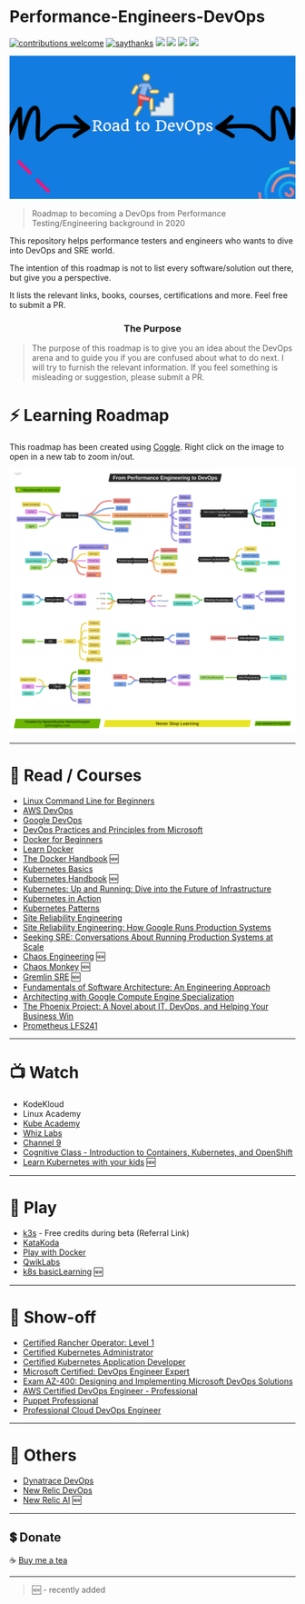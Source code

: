 # Performance-Engineers-DevOps

[![contributions welcome](https://img.shields.io/badge/contributions-welcome-1EAEDB)]()
[![saythanks](https://img.shields.io/badge/say-thanks-1EAEDB.svg)](https://saythanks.io/to/catch.nkn%40gmail.com)
[![](https://img.shields.io/badge/license-MIT-0a0a0a.svg?style=flat&colorA=1EAEDB)](https://qainsights.com)
[![](https://img.shields.io/badge/%E2%9D%A4-QAInsights-0a0a0a.svg?style=flat&colorA=1EAEDB)](https://qainsights.com)
[![](https://img.shields.io/badge/%E2%9D%A4-YouTube%20Channel-0a0a0a.svg?style=flat&colorA=1EAEDB)](https://www.youtube.com/user/QAInsights?sub_confirmation=1)
[![](https://img.shields.io/badge/donate-paypal-1EAEDB)](https://www.paypal.com/paypalme/NAVEENKUMARN)

![Performance Engineers DevOps Roadmap](/assets/Performance-Engineers-DevOps-Banner.png)


> Roadmap to becoming a DevOps from Performance Testing/Engineering background in 2020

This repository helps performance testers and engineers who wants to dive into DevOps and SRE world.

The intention of this roadmap is not to list every software/solution out there, but give you a perspective.

It lists the relevant links, books, courses, certifications and more. Feel free to submit a PR.

<h3 align="center"><strong>The Purpose</strong></h3>

> The purpose of this roadmap is to give you an idea about the DevOps arena and to guide you if you are confused about what to do next. I will try to furnish the relevant information. If you feel something is misleading or suggestion, please submit a PR.

# ⚡ Learning Roadmap

This roadmap has been created using [Coggle](https://coggle.it/recommend/5f319149992aa26cd62beaae). Right click on the image to open in a new tab to zoom in/out.

![Roadmap](/assets/Roadmap.png)

---

# 📖 Read / Courses
* [Linux Command Line for Beginners](https://ubuntu.com/tutorials/command-line-for-beginners#1-overview)  
* [AWS DevOps](https://aws.amazon.com/devops/)
* [Google DevOps](https://cloud.google.com/devops)
* [DevOps Practices and Principles from Microsoft](https://www.edx.org/course/devops-practices-and-principles)  
* [Docker for Beginners](https://docker-curriculum.com/)
* [Learn Docker](https://learndocker.online/)
* [The Docker Handbook](https://github.com/fhsinchy/docker-handbook-projects) 🆕  
* [Kubernetes Basics](https://kubernetes.io/docs/tutorials/kubernetes-basics/)
* [Kubernetes Handbook](https://github.com/fhsinchy/kubernetes-handbook-projects) 🆕
* [Kubernetes: Up and Running: Dive into the Future of Infrastructure](https://amzn.to/2PuoSjx)
* [Kubernetes in Action](https://www.manning.com/books/kubernetes-in-action)
* [Kubernetes Patterns](https://www.redhat.com/en/engage/kubernetes-containers-architecture-s-201910240918)  
* [Site Reliability Engineering](https://landing.google.com/sre/)
* [Site Reliability Engineering: How Google Runs Production Systems](https://amzn.to/33yoIzZ)
* [Seeking SRE: Conversations About Running Production Systems at Scale](https://amzn.to/33x2VZk)  
* [Chaos Engineering](https://www.gremlin.com/chaos-engineering/) 🆕
* [Chaos Monkey](https://www.gremlin.com/chaos-monkey/) 🆕
* [Gremlin SRE](https://www.gremlin.com/site-reliability-engineering) 🆕  
* [Fundamentals of Software Architecture: An Engineering Approach](https://amzn.to/3igKQTG)
* [Architecting with Google Compute Engine Specialization](https://www.coursera.org/specializations/gcp-architecture?)
* [The Phoenix Project: A Novel about IT, DevOps, and Helping Your Business Win](https://amzn.to/3gyctHe)  
* [Prometheus LFS241](https://found.ee/R503)  

---

# 📺 Watch 

* KodeKloud
* Linux Academy
* [Kube Academy](https://kube.academy/)
* [Whiz Labs](https://found.ee/JsuU)
* [Channel 9](https://channel9.msdn.com/Shows/DevOps-Lab)
* [Cognitive Class - Introduction to Containers, Kubernetes, and OpenShift](https://cognitiveclass.ai/courses/kubernetes-course)
* [Learn Kubernetes with your kids](https://redhat.lookbookhq.com/c/ne-bpmp_esi?x=Z3V20d&sc_cid=7013a000002gmsuAAA) 🆕

---

# 🏑 Play

* [k3s](https://bit.ly/30Rkx0B) - Free credits during beta (Referral Link)
* [KataKoda](https://www.katacoda.com/)
* [Play with Docker](https://labs.play-with-docker.com/)
* [QwikLabs](https://www.qwiklabs.com/)
* [k8s basicLearning](https://github.com/knrt10/kubernetes-basicLearning) 🆕

---

# 🎉 Show-off 

* [Certified Rancher Operator: Level 1](https://academy.rancher.com/courses/course-v1:RANCHER+K101+2019/about)
* [Certified Kubernetes Administrator](https://qain.si/cka)
* [Certified Kubernetes Application Developer](https://qain.si/ckad)
* [Microsoft Certified: DevOps Engineer Expert](https://docs.microsoft.com/en-us/learn/certifications/devops-engineer)
* [Exam AZ-400: Designing and Implementing Microsoft DevOps Solutions](https://docs.microsoft.com/en-us/learn/certifications/exams/az-400)
* [AWS Certified DevOps Engineer - Professional](https://aws.amazon.com/certification/certified-devops-engineer-professional/)
* [Puppet Professional](https://puppet.com/learning-training/certification/)
* [Professional Cloud DevOps Engineer](https://cloud.google.com/certification/cloud-devops-engineer)

---

# 📌 Others 

* [Dynatrace DevOps](https://www.dynatrace.com/resources/ebooks/what-is-devops-and-release-management/)
* [New Relic DevOps](https://newrelic.com/devops/)
* [New Relic AI](https://newr.ai/) 🆕

---

## 💲 Donate
☕ <a target="_blank" href="https://www.buymeacoffee.com/qainsights">Buy me a tea</a>

---

> 🆕 - recently added
